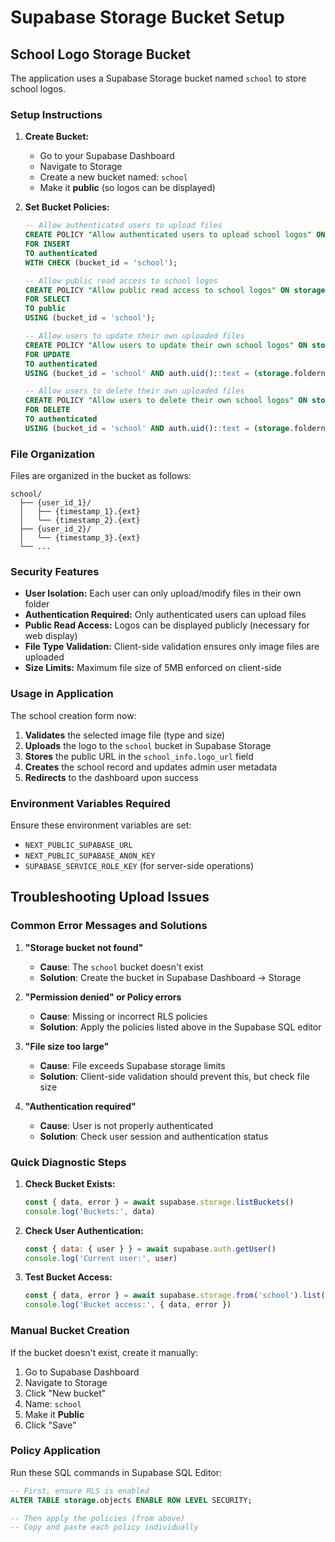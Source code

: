 # Supabase Storage Bucket Setup

## School Logo Storage Bucket

The application uses a Supabase Storage bucket named `school` to store school logos.

### Setup Instructions

1. **Create Bucket:**
   - Go to your Supabase Dashboard
   - Navigate to Storage
   - Create a new bucket named: `school`
   - Make it **public** (so logos can be displayed)

2. **Set Bucket Policies:**
   ```sql
   -- Allow authenticated users to upload files
   CREATE POLICY "Allow authenticated users to upload school logos" ON storage.objects 
   FOR INSERT 
   TO authenticated 
   WITH CHECK (bucket_id = 'school');

   -- Allow public read access to school logos
   CREATE POLICY "Allow public read access to school logos" ON storage.objects 
   FOR SELECT 
   TO public 
   USING (bucket_id = 'school');

   -- Allow users to update their own uploaded files
   CREATE POLICY "Allow users to update their own school logos" ON storage.objects 
   FOR UPDATE 
   TO authenticated 
   USING (bucket_id = 'school' AND auth.uid()::text = (storage.foldername(name))[1]);

   -- Allow users to delete their own uploaded files
   CREATE POLICY "Allow users to delete their own school logos" ON storage.objects 
   FOR DELETE 
   TO authenticated 
   USING (bucket_id = 'school' AND auth.uid()::text = (storage.foldername(name))[1]);
   ```

### File Organization

Files are organized in the bucket as follows:
```
school/
  ├── {user_id_1}/
  │   ├── {timestamp_1}.{ext}
  │   └── {timestamp_2}.{ext}
  ├── {user_id_2}/
  │   └── {timestamp_3}.{ext}
  └── ...
```

### Security Features

- **User Isolation:** Each user can only upload/modify files in their own folder
- **Authentication Required:** Only authenticated users can upload files
- **Public Read Access:** Logos can be displayed publicly (necessary for web display)
- **File Type Validation:** Client-side validation ensures only image files are uploaded
- **Size Limits:** Maximum file size of 5MB enforced on client-side

### Usage in Application

The school creation form now:
1. **Validates** the selected image file (type and size)
2. **Uploads** the logo to the `school` bucket in Supabase Storage
3. **Stores** the public URL in the `school_info.logo_url` field
4. **Creates** the school record and updates admin user metadata
5. **Redirects** to the dashboard upon success

### Environment Variables Required

Ensure these environment variables are set:
- `NEXT_PUBLIC_SUPABASE_URL`
- `NEXT_PUBLIC_SUPABASE_ANON_KEY`
- `SUPABASE_SERVICE_ROLE_KEY` (for server-side operations)

## Troubleshooting Upload Issues

### Common Error Messages and Solutions

1. **"Storage bucket not found"**
   - **Cause**: The `school` bucket doesn't exist
   - **Solution**: Create the bucket in Supabase Dashboard → Storage

2. **"Permission denied" or Policy errors**
   - **Cause**: Missing or incorrect RLS policies
   - **Solution**: Apply the policies listed above in the Supabase SQL editor

3. **"File size too large"**
   - **Cause**: File exceeds Supabase storage limits
   - **Solution**: Client-side validation should prevent this, but check file size

4. **"Authentication required"**
   - **Cause**: User is not properly authenticated
   - **Solution**: Check user session and authentication status

### Quick Diagnostic Steps

1. **Check Bucket Exists:**
   ```javascript
   const { data, error } = await supabase.storage.listBuckets()
   console.log('Buckets:', data)
   ```

2. **Check User Authentication:**
   ```javascript
   const { data: { user } } = await supabase.auth.getUser()
   console.log('Current user:', user)
   ```

3. **Test Bucket Access:**
   ```javascript
   const { data, error } = await supabase.storage.from('school').list()
   console.log('Bucket access:', { data, error })
   ```

### Manual Bucket Creation

If the bucket doesn't exist, create it manually:

1. Go to Supabase Dashboard
2. Navigate to Storage
3. Click "New bucket"
4. Name: `school`
5. Make it **Public**
6. Click "Save"

### Policy Application

Run these SQL commands in Supabase SQL Editor:

```sql
-- First, ensure RLS is enabled
ALTER TABLE storage.objects ENABLE ROW LEVEL SECURITY;

-- Then apply the policies (from above)
-- Copy and paste each policy individually
```